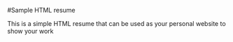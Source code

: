 #Sample HTML resume

This is a simple HTML resume that can be used as your personal website to show your work
